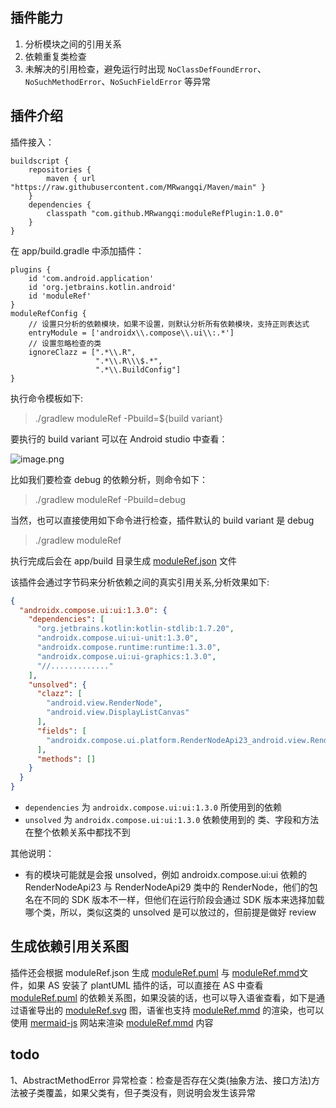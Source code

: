 ## 插件能力
1. 分析模块之间的引用关系
2. 依赖重复类检查
3. 未解决的引用检查，避免运行时出现 `NoClassDefFoundError`、`NoSuchMethodError`、`NoSuchFieldError` 等异常


## 插件介绍
插件接入：
```
buildscript {
    repositories {
        maven { url "https://raw.githubusercontent.com/MRwangqi/Maven/main" }
    }
    dependencies {
        classpath "com.github.MRwangqi:moduleRefPlugin:1.0.0"
    }
}
```
在 app/build.gradle 中添加插件：
```
plugins {
    id 'com.android.application'
    id 'org.jetbrains.kotlin.android'
    id 'moduleRef'
}
moduleRefConfig {
    // 设置只分析的依赖模块，如果不设置，则默认分析所有依赖模块，支持正则表达式
    entryModule = ['androidx\\.compose\\.ui\\:.*']
    // 设置忽略检查的类
    ignoreClazz = [".*\\.R",
                   ".*\\.R\\\$.*",
                   ".*\\.BuildConfig"]
}

```
执行命令模板如下:
> ./gradlew moduleRef -Pbuild=${build variant}

要执行的 build variant 可以在 Android studio 中查看：

![image.png](https://p3-juejin.byteimg.com/tos-cn-i-k3u1fbpfcp/5a6f62c79ade4ae7864c572e852ee9b8~tplv-k3u1fbpfcp-zoom-1.image)

比如我们要检查 debug 的依赖分析，则命令如下：
> ./gradlew moduleRef -Pbuild=debug

当然，也可以直接使用如下命令进行检查，插件默认的 build variant 是 debug
> ./gradlew moduleRef

执行完成后会在 app/build 目录生成 [moduleRef.json](./moduleRef.json) 文件

该插件会通过字节码来分析依赖之间的真实引用关系,分析效果如下:

```json
{
  "androidx.compose.ui:ui:1.3.0": {
    "dependencies": [
      "org.jetbrains.kotlin:kotlin-stdlib:1.7.20",
      "androidx.compose.ui:ui-unit:1.3.0",
      "androidx.compose.runtime:runtime:1.3.0",
      "androidx.compose.ui:ui-graphics:1.3.0",
      "//............."
    ],
    "unsolved": {
      "clazz": [
        "android.view.RenderNode",
        "android.view.DisplayListCanvas"
      ],
      "fields": [
        "androidx.compose.ui.platform.RenderNodeApi23_android.view.RenderNode"
      ],
      "methods": []
    }
  }
}
```
- `dependencies` 为 `androidx.compose.ui:ui:1.3.0` 所使用到的依赖
- `unsolved` 为 `androidx.compose.ui:ui:1.3.0` 依赖使用到的 类、字段和方法在整个依赖关系中都找不到


其他说明：
- 有的模块可能就是会报 unsolved，例如 androidx.compose.ui:ui 依赖的 RenderNodeApi23 与 RenderNodeApi29 类中的 RenderNode，他们的包名在不同的 SDK 版本不一样，但他们在运行阶段会通过 SDK 版本来选择加载哪个类，所以，类似这类的 unsolved 是可以放过的，但前提是做好 review

## 生成依赖引用关系图
插件还会根据 moduleRef.json 生成 [moduleRef.puml](./moduleRef.puml) 与 [moduleRef.mmd](./moduleRef.mmd)文件，如果 AS 安装了 plantUML 插件的话，可以直接在 AS 中查看 [moduleRef.puml](./moduleRef.puml) 的依赖关系图，如果没装的话，也可以导入语雀查看，如下是通过语雀导出的 [moduleRef.svg](./moduleRef.svg) 图，语雀也支持 [moduleRef.mmd](./moduleRef.mmd) 的渲染，也可以使用 [mermaid-js](https://mermaid-js.github.io/mermaid-live-editor/) 网站来渲染 [moduleRef.mmd](./moduleRef.mmd) 内容

## todo
1、AbstractMethodError 异常检查：检查是否存在父类(抽象方法、接口方法)方法被子类覆盖，如果父类有，但子类没有，则说明会发生该异常
